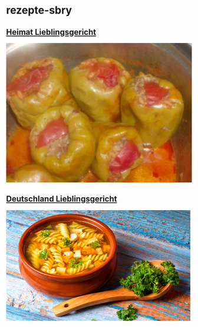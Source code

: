 # rezepte-sbry

## [Heimat Lieblingsgericht](./heimat-rezept.md)

![logo](./public/images/gefuellte-paprikaschoten-biber-dolmasi-rezept.jpg)

## [Deutschland Lieblingsgericht](./deutschland-rezept.md)

![logo](./public/images/nudeln-suppe.png)
